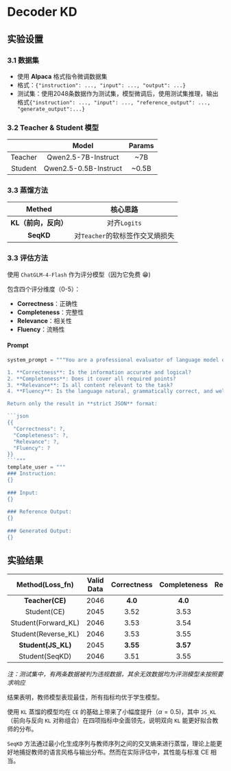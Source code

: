 # Decoder KD

## 实验设置

### 3.1 数据集
- 使用 **Alpaca** 格式指令微调数据集
- 格式：`{"instruction": ..., "input": ..., "output": ...}`
- 测试集：使用2048条数据作为测试集，模型微调后，使用测试集推理，输出格式`{"instruction": ..., "input": ..., "reference_output": ..., "generate_output":...}`


### 3.2 Teacher & Student 模型
|         |         Model         | Params |
| :-----: | :-------------------: | :----: |
| Teacher |  Qwen2.5-7B-Instruct  |  ~7B   |
| Student | Qwen2.5-0.5B-Instruct | ~0.5B  |


### 3.3 蒸馏方法
|        Methed        |            核心思路             |
| :------------------: | :-----------------------------: |
| **KL（前向，反向）** |          对齐`Logits`           |
|      **SeqKD**       | 对`Teacher`的软标签作交叉熵损失 |

### 3.3 评估方法

使用 `ChatGLM-4-Flash` 作为评分模型（因为它免费 :grin:)

包含四个评分维度（0-5）：

- **Correctness**：正确性
- **Completeness**：完整性
- **Relevance**：相关性
- **Fluency**：流畅性

#### Prompt

```python
system_prompt = """You are a professional evaluator of language model outputs. Your task is to score a model's response against a reference answer, based on the given instruction and input. Rate the response on a **0–5 scale** for each of the following:

1. **Correctness**: Is the information accurate and logical?
2. **Completeness**: Does it cover all required points?
3. **Relevance**: Is all content relevant to the task?
4. **Fluency**: Is the language natural, grammatically correct, and well-structured?

Return only the result in **strict JSON** format:

```json
{{
  "Correctness": ?,
  "Completeness": ?,
  "Relevance": ?,
  "Fluency": ?
}}
```"""
template_user = """
### Instruction:
{}
 
### Input:
{}
 
### Reference Output:
{}
 
### Generated Output:
{}
```



## 实验结果

|   Method(Loss_fn)   | Valid Data | Correctness | Completeness | Relevance | Fluency  |
| :-----------------: | :--------: | :---------: | :----------: | :-------: | :------: |
|   **Teacher(CE)**   |    2046    |   **4.0**   |   **4.0**    | **4.83**  | **4.73** |
|     Student(CE)     |    2045    |    3.52     |     3.53     |   4.44    |   4.38   |
| Student(Forward_KL) |    2046    |    3.53     |     3.54     |   4.46    |   4.37   |
| Student(Reverse_KL) |    2046    |    3.53     |     3.55     |   4.46    |   4.38   |
| **Student(JS_KL)**  |    2045    |  **3.55**   |   **3.57**   | **4.49**  | **4.4**  |
|   Student(SeqKD)    |    2046    |    3.51     |     3.55     |   4.43    |   4.38   |

*注：测试集中，有两条数据被判为违规数据，其余无效数据均为评测模型未按照要求响应*

结果表明，教师模型表现最佳，所有指标均优于学生模型。

使用 `KL` 蒸馏的模型均在 `CE` 的基础上带来了小幅度提升（$\alpha=0.5$)，其中 `JS_KL` （前向与反向 `KL` 对称组合）在四项指标中全面领先，说明双向 `KL` 能更好拟合教师的分布。

`SeqKD`  方法通过最小化生成序列与教师序列之间的交叉熵来进行蒸馏，理论上能更好地捕捉教师的语言风格与输出分布。然而在实际评估中，其性能与标准 CE 相当。